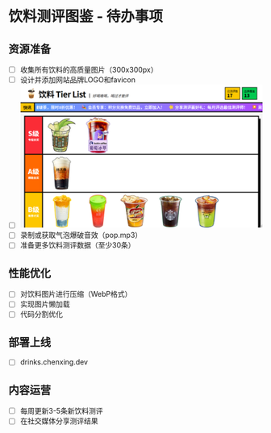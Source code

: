 # 饮料测评图鉴 - 待办事项

## 资源准备
- [ ] 收集所有饮料的高质量图片（300x300px）
- [ ] 设计并添加网站品牌LOGO和favicon
- [ ] ![网站截图](screenshot.png)
- [ ] 录制或获取气泡爆破音效（pop.mp3）
- [ ] 准备更多饮料测评数据（至少30条）

## 性能优化
- [ ] 对饮料图片进行压缩（WebP格式）
- [ ] 实现图片懒加载
- [ ] 代码分割优化

## 部署上线
- [ ] drinks.chenxing.dev

## 内容运营
- [ ] 每周更新3-5条新饮料测评
- [ ] 在社交媒体分享测评结果
